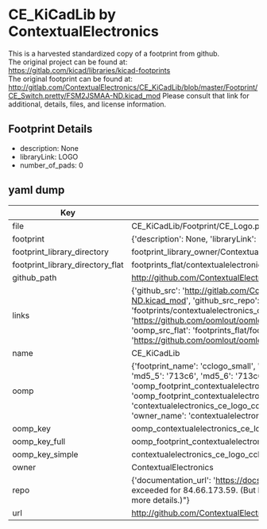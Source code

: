 # CE_KiCadLib by ContextualElectronics  
This is a harvested standardized copy of a footprint from github.  
The original project can be found at:  
https://gitlab.com/kicad/libraries/kicad-footprints  
The original footprint can be found at:
http://gitlab.com/ContextualElectronics/CE_KiCadLib/blob/master/Footprint/CE_Switch.pretty/FSM2JSMAA-ND.kicad_mod
Please consult that link for additional, details, files, and license information.  
## Footprint Details
* description: None  
* libraryLink: LOGO  
* number_of_pads: 0  
## yaml dump  
| Key | Value |  
| --- | --- |  
| file | CE_KiCadLib/Footprint/CE_Logo.pretty/CClogo-small.kicad_mod |  
| footprint | {'description': None, 'libraryLink': 'LOGO', 'number_of_pads': 0} |  
| footprint_library_directory | footprint_library_owner/ContextualElectronics_CE_KiCadLib |  
| footprint_library_directory_flat | footprints_flat/contextualelectronics_ce_logo_cclogo_small/working |  
| github_path | http://github.com/ContextualElectronics/CE_KiCadLib/blob/master/Footprint/CE_Logo.pretty/CClogo-small.kicad_mod |  
| links | {'github_src': 'http://gitlab.com/ContextualElectronics/CE_KiCadLib/blob/master/Footprint/CE_Switch.pretty/FSM2JSMAA-ND.kicad_mod', 'github_src_repo': 'https://gitlab.com/kicad/libraries/kicad-footprints', 'oomp_bot': 'footprints/contextualelectronics_ce_logo_cclogo_small/working', 'oomp_bot_github': 'https://github.com/oomlout/oomlout_oomp_footprint_bot/tree/main/footprints/contextualelectronics_ce_logo_cclogo_small/working', 'oomp_src_flat': 'footprints_flat/footprints_flat/contextualelectronics_ce_logo_cclogo_small/working', 'oomp_src_flat_github': 'https://github.com/oomlout/oomlout_oomp_footprint_src/tree/main/footprints_flat/contextualelectronics_ce_logo_cclogo_small/working'} |  
| name | CE_KiCadLib |  
| oomp | {'footprint_name': 'cclogo_small', 'library_name': 'ce_logo', 'md5': '713c617ef2d9509fb479f4e2d9858d11', 'md5_10': '713c617ef2', 'md5_5': '713c6', 'md5_6': '713c61', 'oomp_key': 'oomp_contextualelectronics_ce_logo_cclogo_small', 'oomp_key_extra': 'oomp_footprint_contextualelectronics_ce_logo_cclogo_small', 'oomp_key_full': 'oomp_footprint_contextualelectronics_ce_logo_cclogo_small_713c61', 'oomp_key_simple': 'contextualelectronics_ce_logo_cclogo_small', 'original_filename': 'CE_KiCadLib/Footprint/CE_Logo.pretty/CClogo-small.kicad_mod', 'owner_name': 'contextualelectronics'} |  
| oomp_key | oomp_contextualelectronics_ce_logo_cclogo_small |  
| oomp_key_full | oomp_footprint_contextualelectronics_ce_logo_cclogo_small |  
| oomp_key_simple | contextualelectronics_ce_logo_cclogo_small |  
| owner | ContextualElectronics |  
| repo | {'documentation_url': 'https://docs.github.com/rest/overview/resources-in-the-rest-api#rate-limiting', 'message': "API rate limit exceeded for 84.66.173.59. (But here's the good news: Authenticated requests get a higher rate limit. Check out the documentation for more details.)"} |  
| url | http://github.com/ContextualElectronics/CE_KiCadLib |  

